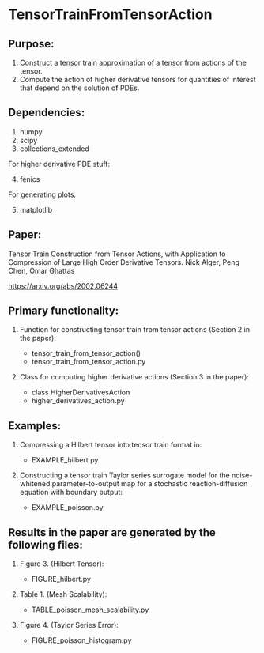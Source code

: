 # TensorTrainFromTensorAction
## Purpose:
1) Construct a tensor train approximation of a tensor from actions of the tensor.
2) Compute the action of higher derivative tensors for quantities of interest that depend on the solution of PDEs.

## Dependencies:
1) numpy
2) scipy
3) collections_extended

For higher derivative PDE stuff:

4) fenics

For generating plots:

5) matplotlib


## Paper:
Tensor Train Construction from Tensor Actions, with Application to Compression of Large High Order Derivative Tensors.
Nick Alger, Peng Chen, Omar Ghattas

https://arxiv.org/abs/2002.06244


## Primary functionality:
1) Function for constructing tensor train from tensor actions (Section 2 in the paper):
    - tensor_train_from_tensor_action() 
    - tensor_train_from_tensor_action.py

2) Class for computing higher derivative actions (Section 3 in the paper):
    - class HigherDerivativesAction
    - higher_derivatives_action.py


## Examples:
1) Compressing a Hilbert tensor into tensor train format in:
    - EXAMPLE_hilbert.py

2) Constructing a tensor train Taylor series surrogate model for the noise-whitened parameter-to-output map for a stochastic reaction-diffusion equation with boundary output:
    - EXAMPLE_poisson.py


## Results in the paper are generated by the following files:
1) Figure 3. (Hilbert Tensor):
    - FIGURE_hilbert.py

2) Table 1. (Mesh Scalability):
    - TABLE_poisson_mesh_scalability.py

3) Figure 4. (Taylor Series Error):
    - FIGURE_poisson_histogram.py
